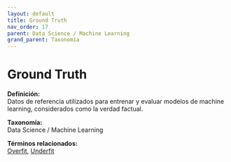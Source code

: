 ```yaml
---
layout: default
title: Ground Truth
nav_order: 17
parent: Data Science / Machine Learning
grand_parent: Taxonomía
---
```


# Ground Truth

**Definición:**  
Datos de referencia utilizados para entrenar y evaluar modelos de machine learning, considerados como la verdad factual.

**Taxonomía:**  
Data Science / Machine Learning

**Términos relacionados:**  
[Overfit](https://maleniski.github.io/diccionario-angl-tec-mx/docs/taxonomia/data-science-/-machine-learning/overfit.html), [Underfit](https://maleniski.github.io/diccionario-angl-tec-mx/docs/taxonomia/data-science-/-machine-learning/underfit.html)
